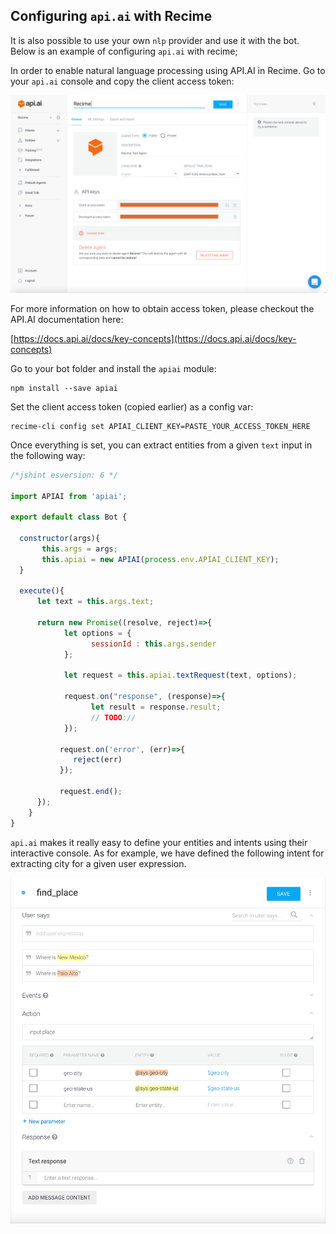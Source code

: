 ## Configuring `api.ai` with Recime

It is also possible to use your own `nlp` provider and use it with the bot. Below is an example of configuring `api.ai` with recime;


In order to enable natural language processing using API.AI in Recime. Go to your `api.ai` console and copy the client access token:


  ![](console.png)


For more information on how to obtain access token, please checkout the API.AI documentation here:

[https://docs.api.ai/docs/key-concepts](https://docs.api.ai/docs/key-concepts)

Go to your bot folder and install the `apiai` module:

```
npm install --save apiai

```

Set the client access token (copied earlier) as a config var:


```
recime-cli config set APIAI_CLIENT_KEY=PASTE_YOUR_ACCESS_TOKEN_HERE

```

Once everything is set, you can extract entities from a given `text` input in the following way:

```javascript
/*jshint esversion: 6 */

import APIAI from 'apiai';

export default class Bot {

  constructor(args){
       this.args = args;
       this.apiai = new APIAI(process.env.APIAI_CLIENT_KEY);
  }

  execute(){
      let text = this.args.text;

      return new Promise((resolve, reject)=>{
            let options = {
                  sessionId : this.args.sender
            };

            let request = this.apiai.textRequest(text, options);

            request.on("response", (response)=>{
                  let result = response.result;
                  // TODO://
            });

           request.on('error', (err)=>{
              reject(err)
           });

           request.end();
      });
    }
}

```

`api.ai` makes it really easy to define your entities and intents using their interactive console. As for example, we have defined the following intent for extracting city for a given user expression.


![](find_place.png)

